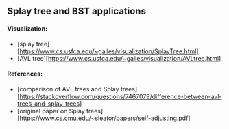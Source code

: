 ## Splay tree and BST applications

#### Visualization:
* [splay tree][https://www.cs.usfca.edu/~galles/visualization/SplayTree.html]
* [AVL tree][https://www.cs.usfca.edu/~galles/visualization/AVLtree.html]

#### References:
* [comparison of AVL trees and Splay trees][https://stackoverflow.com/questions/7467079/difference-between-avl-trees-and-splay-trees]
* [original paper on Splay trees][https://www.cs.cmu.edu/~sleator/papers/self-adjusting.pdf]
